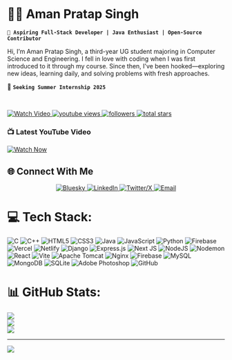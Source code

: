 # 🏄‍♂️ Aman Pratap Singh

**`🚀 Aspiring Full-Stack Developer | Java Enthusiast | Open-Source Contributor`**

Hi, I’m Aman Pratap Singh, a third-year UG student majoring in Computer Science and Engineering. I fell in love with coding when I was first introduced to it through my course. Since then, I’ve been hooked—exploring new ideas, learning daily, and solving problems with fresh approaches.

🎯 **`Seeking Summer Internship 2025`**

<br/>
<p align="left"> 
   <!-- YouTube Video -->
   <a href="https://www.youtube.com/watch?v=gylwA0y7Ymg&t=1s">
      <img alt="Watch Video" title="Watch my latest video" 
         src="https://img.shields.io/badge/Watch%20My%20Latest%20Video-%23FF0000?style=for-the-badge&logo=youtube&logoColor=white"/>
   </a>

   <a href="https://github.com/Aman07122003">
         <img alt="youtube views" title="Github Profile Views" 
            src="https://komarev.com/ghpvc/?username=Aman07122003&style=for-the-badge&color=%23E1AD0E&logo=eye&logoColor=white&style=for-the-badge&labelColor=C79600"/>
   </a> 

   <!-- GitHub Followers -->
   <a href="https://github.com/Aman07122003?tab=followers">
      <img alt="followers" title="Follow me on Github" 
         src="https://custom-icon-badges.demolab.com/github/followers/Aman07122003?color=236ad3&labelColor=1155ba&style=for-the-badge&logo=person-add&label=Follow&logoColor=white"/>
   </a>

   <!-- GitHub Stars -->
   <a href="https://github.com/Aman07122003?tab=repositories&sort=stargazers">
      <img alt="total stars" title="Total stars on GitHub" 
         src="https://custom-icon-badges.demolab.com/github/stars/Aman07122003?color=55960c&style=for-the-badge&labelColor=488207&logo=star"/>
   </a>
</p>


### 📺 Latest YouTube Video

<!-- BEGIN YOUTUBE-CARDS -->
[![Watch Now](https://ytcards.demolab.com/?id=gylwA0y7Ymg&title=My+Latest+YouTube+Video&lang=en&timestamp=1740593333&background_color=%230d1117&title_color=%23ffffff&stats_color=%23dedede&max_title_lines=2&width=250&border_radius=5&duration=771 "Watch Now")](https://youtu.be/gylwA0y7Ymg)
<!-- END YOUTUBE-CARDS -->






## 🌐 Connect With Me

<p align="center">
   <a href="https://bsky.app/profile/@Aman07122003">
      <img src="https://img.shields.io/badge/Bluesky-0285FF?style=for-the-badge&logo=bluesky&logoColor=white" alt="Bluesky">
   </a>
   <a href="https://www.linkedin.com/in/aman-pratap-singh-5349531aa">
      <img src="https://img.shields.io/badge/LinkedIn-%230077B5.svg?style=for-the-badge&logo=linkedin&logoColor=white" alt="LinkedIn">
   </a>
   <a href="https://x.com/amanpra99478508">
      <img src="https://img.shields.io/badge/X-%23000000.svg?style=for-the-badge&logo=X&logoColor=white" alt="Twitter/X">
   </a>
   <a href="mailto:samanpratap219@gmail.com">
      <img src="https://img.shields.io/badge/Email-D14836?style=for-the-badge&logo=gmail&logoColor=white" alt="Email">
   </a>
</p>



# 💻 Tech Stack:
![C](https://img.shields.io/badge/c-%2300599C.svg?style=for-the-badge&logo=c&logoColor=white) ![C++](https://img.shields.io/badge/c++-%2300599C.svg?style=for-the-badge&logo=c%2B%2B&logoColor=white) ![HTML5](https://img.shields.io/badge/html5-%23E34F26.svg?style=for-the-badge&logo=html5&logoColor=white) ![CSS3](https://img.shields.io/badge/css3-%231572B6.svg?style=for-the-badge&logo=css3&logoColor=white) ![Java](https://img.shields.io/badge/java-%23ED8B00.svg?style=for-the-badge&logo=openjdk&logoColor=white) ![JavaScript](https://img.shields.io/badge/javascript-%23323330.svg?style=for-the-badge&logo=javascript&logoColor=%23F7DF1E) ![Python](https://img.shields.io/badge/python-3670A0?style=for-the-badge&logo=python&logoColor=ffdd54) ![Firebase](https://img.shields.io/badge/firebase-%23039BE5.svg?style=for-the-badge&logo=firebase) ![Vercel](https://img.shields.io/badge/vercel-%23000000.svg?style=for-the-badge&logo=vercel&logoColor=white) ![Netlify](https://img.shields.io/badge/netlify-%23000000.svg?style=for-the-badge&logo=netlify&logoColor=#00C7B7) ![Django](https://img.shields.io/badge/django-%23092E20.svg?style=for-the-badge&logo=django&logoColor=white) ![Express.js](https://img.shields.io/badge/express.js-%23404d59.svg?style=for-the-badge&logo=express&logoColor=%2361DAFB) ![Next JS](https://img.shields.io/badge/Next-black?style=for-the-badge&logo=next.js&logoColor=white) ![NodeJS](https://img.shields.io/badge/node.js-6DA55F?style=for-the-badge&logo=node.js&logoColor=white) ![Nodemon](https://img.shields.io/badge/NODEMON-%23323330.svg?style=for-the-badge&logo=nodemon&logoColor=%BBDEAD) ![React](https://img.shields.io/badge/react-%2320232a.svg?style=for-the-badge&logo=react&logoColor=%2361DAFB) ![Vite](https://img.shields.io/badge/vite-%23646CFF.svg?style=for-the-badge&logo=vite&logoColor=white) ![Apache Tomcat](https://img.shields.io/badge/apache%20tomcat-%23F8DC75.svg?style=for-the-badge&logo=apache-tomcat&logoColor=black) ![Nginx](https://img.shields.io/badge/nginx-%23009639.svg?style=for-the-badge&logo=nginx&logoColor=white) ![Firebase](https://img.shields.io/badge/firebase-a08021?style=for-the-badge&logo=firebase&logoColor=ffcd34) ![MySQL](https://img.shields.io/badge/mysql-4479A1.svg?style=for-the-badge&logo=mysql&logoColor=white) ![MongoDB](https://img.shields.io/badge/MongoDB-%234ea94b.svg?style=for-the-badge&logo=mongodb&logoColor=white) ![SQLite](https://img.shields.io/badge/sqlite-%2307405e.svg?style=for-the-badge&logo=sqlite&logoColor=white) ![Adobe Photoshop](https://img.shields.io/badge/adobe%20photoshop-%2331A8FF.svg?style=for-the-badge&logo=adobe%20photoshop&logoColor=white) ![GitHub](https://img.shields.io/badge/github-%23121011.svg?style=for-the-badge&logo=github&logoColor=white)
# 📊 GitHub Stats:
![](https://github-readme-stats.vercel.app/api?username=Aman07122003&theme=gruvbox&hide_border=false&include_all_commits=true&count_private=true)<br/>
![](https://nirzak-streak-stats.vercel.app/?user=Aman07122003&theme=gruvbox&hide_border=false)<br/>
![](https://github-readme-stats.vercel.app/api/top-langs/?username=Aman07122003&theme=gruvbox&hide_border=false&include_all_commits=true&count_private=true&layout=compact)

---
[![](https://visitcount.itsvg.in/api?id=Aman07122003&icon=0&color=0)](https://visitcount.itsvg.in)

<!-- Proudly created with GPRM ( https://gprm.itsvg.in ) -->
